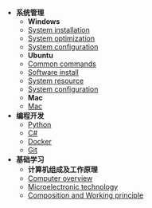 <!-- docs/_sidebar.md -->
* **系统管理**
  * **Windows**
  * [System installation](System_Management/Windows/system_installation.md)
  * [System optimization](System_Management/Windows/system_optimization.md)
  * [System configuration](System_Management/Windows/system_configuration.md)
  * **Ubuntu**
  * [Common commands](System_Management/Ubuntu/common_commands.md)
  * [Software install](System_Management/Ubuntu/software_install.md) 
  * [System resource](System_Management/Ubuntu/system_resource.md)
  * [System configuration](System_Management/Ubuntu/system_configuration.md)
  * **Mac**
  * [Mac](System_Management/)
* **编程开发**
  * [Python](Programming_Development/Python.md)
  * [C#](Programming_Development/C#)
  * [Docker]()
  * [Git](Programming_Development/Git.md)
* **基础学习**
  * **计算机组成及工作原理**
  * [Computer overview](Basic_Learning/computer_overview.md)
  * [Microelectronic technology](Basic_Learning/microelectronic_technology.md)
  * [Composition and Working principle](Basic_Learning/composition_and_working_principle_of_computer.md)